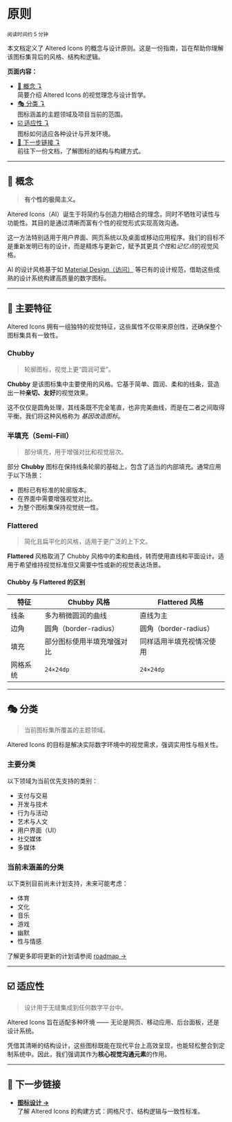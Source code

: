 # 原则

<sub>阅读时间约 5 分钟</sub>

本文档定义了 Altered Icons 的概念与设计原则。这是一份指南，旨在帮助你理解该图标集背后的风格、结构和逻辑。

**页面内容：**

+ [🗿 概念 ↴](#-概念)  
   简要介绍 Altered Icons 的视觉理念与设计哲学。
+ [🎭 分类 ↴](#-分类)  
   图标涵盖的主题领域及项目当前的范围。
+ [☑️ 适应性 ↴](#-适应性)  
   图标如何适应各种设计与开发环境。
+ [📍 下一步链接 ↴](#-下一步链接)  
   前往下一份文档，了解图标的结构与构建方式。

---

## 🗿 概念

> **有个性的极简主义。**

Altered Icons（AI）诞生于将简约与创造力相结合的理念，同时不牺牲可读性与功能性。其目的是通过清晰而富有个性的视觉形式实现高效沟通。

这一方法特别适用于用户界面、网页系统以及桌面或移动应用程序。我们的目标不是重新发明已有的设计，而是精炼与更新它，赋予其更具*个性*和*记忆点*的视觉风格。

AI 的设计风格基于如 [Material Design（访问）](https://m2.material.io/design/iconography/system-icons.html) 等已有的设计规范，借助这些成熟的设计系统构建高质量的数字图标。

<!-- 图像：概念结构图，例如风格比较图标 -->

---

## 💭 主要特征

Altered Icons 拥有一组独特的视觉特征，这些属性不仅带来原创性，还确保整个图标集具有一致性。

### Chubby

> 轮廓图标，视觉上更“圆润可爱”。

**Chubby** 是该图标集中主要使用的风格。它基于简单、圆润、柔和的线条，营造出一种**亲切、友好**的视觉效果。

这不仅仅是圆角处理，其线条既不完全笔直，也非完美曲线，而是在二者之间取得平衡。我们将这种风格称为 *基因改造图标*。

<!-- 图像：chubby 图标 vs 传统图标 -->

### 半填充（Semi-Fill）

> 部分填充，用于增强对比和视觉层次。

部分 **Chubby** 图标在保持线条轮廓的基础上，包含了适当的内部填充。通常应用于以下场景：

+ 图标已有标准的轮廓版本。
+ 在界面中需要增强视觉对比。
+ 为整个图标集保持视觉统一性。

<!-- 图像：semi-fill 图标 -->

### Flattered

> 简化且扁平化的风格，适用于更广泛的上下文。

**Flattered** 风格取消了 Chubby 风格中的柔和曲线，转而使用直线和平面设计。适用于希望维持视觉标准但又需要中性或新的视觉表达场景。

#### Chubby 与 Flattered 的区别

| 特征       | Chubby 风格                                              | Flattered 风格                                      |
|------------|----------------------------------------------------------|----------------------------------------------------|
| 线条       | 多为稍微圆润的曲线                                       | 直线为主                                            |
| 边角       | 圆角（border-radius）                                    | 圆角（border-radius）                              |
| 填充       | 部分图标使用半填充增强对比                              | 同样适用半填充视情况使用                            |
| 网格系统   | `24×24dp`                                                | `24×24dp`                                           |

---

## 🎭 分类

> 当前图标集所覆盖的主题领域。

Altered Icons 的目标是解决实际数字环境中的视觉需求，强调实用性与相关性。

### 主要分类

以下领域为当前优先支持的类别：

- 支付与交易  
- 开发与技术  
- 行为与活动  
- 艺术与人文  
- 用户界面（UI）  
- 社交媒体  
- 多媒体  

### 当前未涵盖的分类

以下类别目前尚未计划支持，未来可能考虑：

- 体育  
- 文化  
- 音乐  
- 游戏  
- 幽默  
- 性与情感  

了解更多即将更新的计划请参阅 [roadmap →](../../ROADMAP.md)

---

## ☑️ 适应性

> 设计用于无缝集成到任何数字平台中。

Altered Icons 旨在适配多种环境 —— 无论是网页、移动应用、后台面板，还是设计系统。

凭借其清晰的结构设计，这些图标既能在现代平台上高效呈现，也能轻松整合到定制系统中。因此，我们强调其作为**核心视觉沟通元素**的作用。

<!-- 图像：图标在不同环境中的应用展示 -->

---

## 📍 下一步链接

+ **[图标设计 →](./02_design.md)**  
   了解 Altered Icons 的构建方式：网格尺寸、结构逻辑与一致性标准。